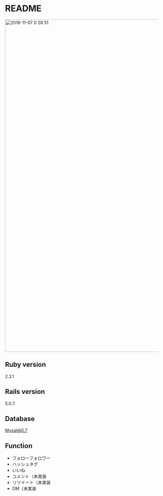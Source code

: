 # README
<img width="1092" alt="2018-11-07 0 28 51" src="https://user-images.githubusercontent.com/36536316/48074490-5fdfc280-e224-11e8-9409-3a1974f62e8a.png">

## Ruby version
  2.3.1
## Rails version
  5.0.7.
## Database
  Mysql@5.7
## Function
  <ul>
    <li>フォローフォロワー</li>
    <li>ハッシュタグ</li>
    <li>いいね</li>
    <li>コメント（未実装</li>
    <li>リツイート（未実装</li>
    <li>DM（未実装</li>
